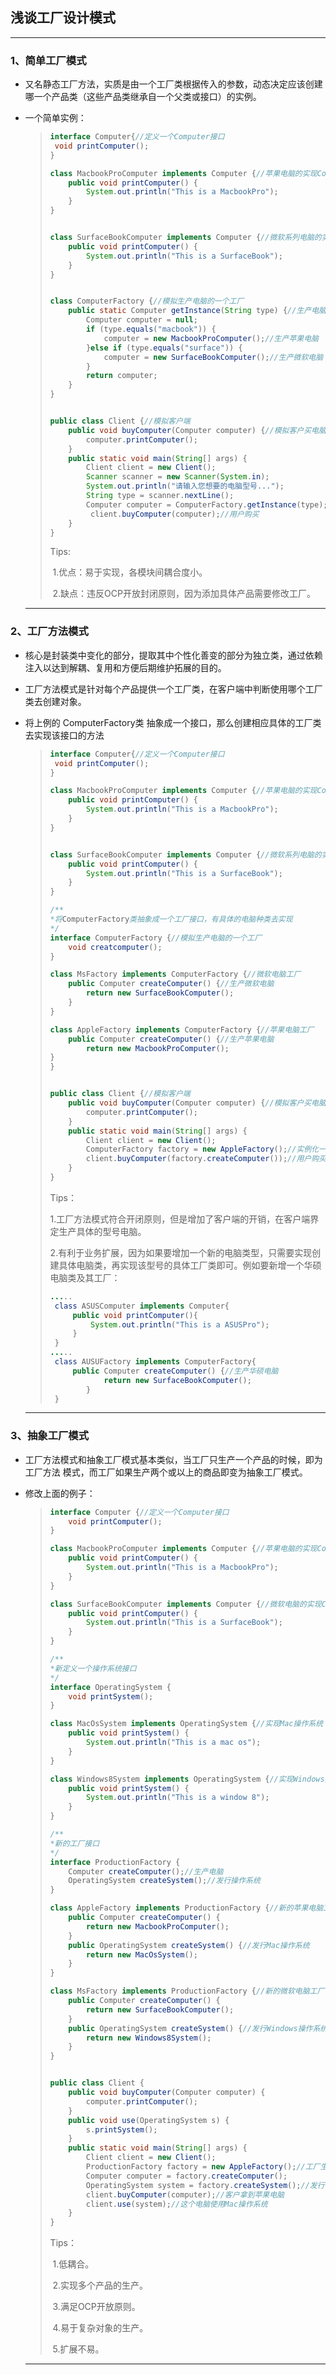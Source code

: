 ## 浅谈工厂设计模式

____

### 1、简单工厂模式

+ 又名静态工厂方法，实质是由一个工厂类根据传入的参数，动态决定应该创建哪一个产品类（这些产品类继承自一个父类或接口）的实例。

+ 一个简单实例：

  > ```java
  > interface Computer{//定义一个Computer接口
  >  void printComputer();
  > }
  > 
  > class MacbookProComputer implements Computer {//苹果电脑的实现Computer接口生产苹果电脑
  > 	public void printComputer() {
  > 		System.out.println("This is a MacbookPro");
  > 	}
  > }
  > 
  > 
  > class SurfaceBookComputer implements Computer {//微软系列电脑的实现Computer接口生产微软系列电脑
  > 	public void printComputer() {
  > 		System.out.println("This is a SurfaceBook");
  > 	}
  > }
  > 
  > 
  > class ComputerFactory {//模拟生产电脑的一个工厂
  > 	public static Computer getInstance(String type) {//生产电脑的方法，根据用户的选择来决定生产哪种类型的电脑
  > 		Computer computer = null;
  > 		if (type.equals("macbook")) {
  > 			computer = new MacbookProComputer();//生产苹果电脑
  > 		}else if (type.equals("surface")) {
  > 			computer = new SurfaceBookComputer();//生产微软电脑
  > 		}
  > 		return computer;
  > 	}
  > }
  > 
  > 
  > public class Client {//模拟客户端
  > 	public void buyComputer(Computer computer) {//模拟客户买电脑动作
  > 		computer.printComputer();
  > 	}
  > 	public static void main(String[] args) {
  > 		Client client = new Client();
  > 		Scanner scanner = new Scanner(System.in);
  > 		System.out.println("请输⼊您想要的电脑型号...");
  > 		String type = scanner.nextLine();
  > 		Computer computer = ComputerFactory.getInstance(type);//根据用户的选择来决定生产哪种类型的电脑
  > 		 client.buyComputer(computer);//用户购买
  > 	}
  > }
  > ```
  >
  > Tips:
  >
  > ​	1.优点：易于实现，各模块间耦合度小。
  >
  > ​	2.缺点：违反OCP开放封闭原则，因为添加具体产品需要修改⼯⼚。

  ------

  

### 2、工厂方法模式

+ 核心是封装类中变化的部分，提取其中个性化善变的部分为独立类，通过依赖注入以达到解耦、复用和方便后期维护拓展的目的。

+ ⼯⼚⽅法模式是针对每个产品提供⼀个⼯⼚类，在客户端中判断使⽤哪个⼯⼚类去创建对象。

+ 将上例的 ComputerFactory类 抽象成⼀个接⼝，那么创建相应具体的⼯⼚类去实现该接⼝的⽅法

  > ```java
  > interface Computer{//定义一个Computer接口
  >  void printComputer();
  > }
  > 
  > class MacbookProComputer implements Computer {//苹果电脑的实现Computer接口生产苹果电脑
  > 	public void printComputer() {
  > 		System.out.println("This is a MacbookPro");
  > 	}
  > }
  > 
  > 
  > class SurfaceBookComputer implements Computer {//微软系列电脑的实现Computer接口生产微软系列电脑
  > 	public void printComputer() {
  > 		System.out.println("This is a SurfaceBook");
  > 	}
  > }
  > 
  > /**
  > *将ComputerFactory类抽象成一个工厂接口，有具体的电脑种类去实现
  > */
  > interface ComputerFactory {//模拟生产电脑的一个工厂
  > 	void creatcomputer();
  > }
  > 
  > class MsFactory implements ComputerFactory {//微软电脑工厂
  > 	public Computer createComputer() {//生产微软电脑
  > 		return new SurfaceBookComputer();
  > 	}
  > }
  > 
  > class AppleFactory implements ComputerFactory {//苹果电脑工厂
  > 	public Computer createComputer() {//生产苹果电脑
  > 		return new MacbookProComputer();
  > }
  > }
  > 
  > 
  > public class Client {//模拟客户端
  > 	public void buyComputer(Computer computer) {//模拟客户买电脑动作
  > 		computer.printComputer();
  > 	}
  > 	public static void main(String[] args) {
  > 		Client client = new Client();
  > 		ComputerFactory factory = new AppleFactory();//实例化一个苹果电脑
  > 		client.buyComputer(factory.createComputer());//用户购买这个苹果电脑
  > 	}
  > }
  > ```
  >
  > Tips：
  >
  > ​	1.工厂方法模式符合开闭原则，但是增加了客户端的开销，在客户端界定生产具体的型号电脑。
  >
  > ​	2.有利于业务扩展，因为如果要增加一个新的电脑类型，只需要实现创建具体电脑类，再实现该型号的具体工厂类即可。例如要新增一个华硕电脑类及其工厂：
  >
  > ```java
  > .....
  >  class ASUSComputer implements Computer{
  >      public void printComputer(){
  >          System.out.println("This is a ASUSPro");
  >      }
  >  }
  > .....
  >  class AUSUFactory implements ComputerFactory{
  >      public Computer createComputer() {//生产华硕电脑
  > 			return new SurfaceBookComputer();
  > 		}
  >  }
  > ```

  ___

  

### 3、抽象工厂模式

+ ⼯⼚⽅法模式和抽象⼯⼚模式基本类似，当⼯⼚只⽣产⼀个产品的时候，即为⼯⼚⽅法
  模式，⽽⼯⼚如果⽣产两个或以上的商品即变为抽象⼯⼚模式。

+ 修改上面的例子：

  > ```java
  > interface Computer {//定义一个Computer接口
  > 	void printComputer();
  > }
  > 
  > class MacbookProComputer implements Computer {//苹果电脑的实现Computer接口生产苹果电脑
  > 	public void printComputer() {
  > 		System.out.println("This is a MacbookPro");
  > 	}
  > }
  > 
  > class SurfaceBookComputer implements Computer {//微软电脑的实现Computer接口生产微软电脑
  > 	public void printComputer() {
  > 		System.out.println("This is a SurfaceBook");
  > 	}
  > }
  > 
  > /**
  > *新定义一个操作系统接口
  > */
  > interface OperatingSystem {
  > 	void printSystem();
  > }
  > 
  > class MacOsSystem implements OperatingSystem {//实现Mac操作系统
  > 	public void printSystem() {
  > 		System.out.println("This is a mac os");
  > 	}
  > }
  > 
  > class Windows8System implements OperatingSystem {//实现Windows操作系统
  > 	public void printSystem() {
  > 		System.out.println("This is a window 8");
  > 	}
  > }
  > 
  > /**
  > *新的工厂接口
  > */
  > interface ProductionFactory {
  > 	Computer createComputer();//生产电脑
  > 	OperatingSystem createSystem();//发行操作系统
  > }
  > 
  > class AppleFactory implements ProductionFactory {//新的苹果电脑工厂，他附加了适配Macc操作系统功能
  > 	public Computer createComputer() {
  > 		return new MacbookProComputer();
  > 	}
  > 	public OperatingSystem createSystem() {//发行Mac操作系统
  > 		return new MacOsSystem();
  > 	}
  > }
  > 
  > class MsFactory implements ProductionFactory {//新的微软电脑工厂，他附加了适配Windows操作系统功能
  > 	public Computer createComputer() {
  > 		return new SurfaceBookComputer();
  > 	}
  > 	public OperatingSystem createSystem() {//发行Windows操作系统
  > 		return new Windows8System();
  > 	}
  > }
  > 
  > 
  > public class Client {
  > 	public void buyComputer(Computer computer) {
  > 		computer.printComputer();
  > 	}
  > 	public void use(OperatingSystem s) {
  > 		s.printSystem();
  > 	}
  > 	public static void main(String[] args) {
  > 		Client client = new Client();
  > 		ProductionFactory factory = new AppleFactory();//工厂生产一个苹果电脑
  > 		Computer computer = factory.createComputer();
  > 		OperatingSystem system = factory.createSystem();//发行一个Mac系统
  > 		client.buyComputer(computer);//客户拿到苹果电脑
  > 		client.use(system);//这个电脑使用Mac操作系统
  > 	}
  > }
  > ```
  >
  > Tips：
  >
  > ​	1.低耦合。
  >
  > ​	2.实现多个产品的生产。
  >
  > ​	3.满足OCP开放原则。
  >
  > ​	4.易于复杂对象的生产。
  >
  > ​	5.扩展不易。

  ___

  

  


